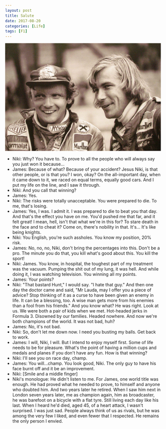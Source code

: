```yaml
---
layout: post
title: Salute
date: 2017-08-20
categories: [Life]
tags: [F1]
---
```


![James&Niki](/assets/img/blogs/20170820-01.jpg)

- Niki: Why? You have to. To prove to all the people who will always say you just won it because...
- James: Because of what? Because of your accident? Jesus Niki, is that other people, or is that you? I won, okay? On the all-important day, when it came down to it, we raced on equal terms, equally good cars. And I put my life on the line, and I saw it through.
- Niki: And you call that winning?
- James: Yes.
- Niki: The risks were totally unacceptable. You were prepared to die. To me, that's losing.
- James: Yes, I was. I admit it. I was prepared to die to beat you that day. And that's the effect you have on me. You'd pushed me that far, and it felt great! I mean, hell, isn't that what we're in this for? To stare death in the face and to cheat it? Come on, there's nobility in that. It's... It's like being knights.
- Niki: You English, you're such assholes. You know my position, 20% risk.
- James: No, no, no, Niki, don't bring the percentages into this. Don't be a pro. The minute you do that, you kill what's good about this. You kill the sport!
- Niki: James. You know, in hospital, the toughest part of my treatment was the vacuum. Pumping the shit out of my lung, it was hell. And while doing it, I was watching television.  You winning all my points.
- James: Your points?
- Niki: "That bastard Hunt," I would say. "I hate that guy." And then one day the doctor came and said, "Mr Lauda, may I offer you a piece of advice? Stop thinking of it as a curse to have been given an enemy in life. It can be a blessing, too. A wise man gets more from his enemies than a fool from his friends." And you know what? He was right. Look at us. We were both a pair of kids when we met. Hot-headed jerks in Formula 3. Disowned by our families. Headed nowhere. And now we're both champions of the world. It was not bad, huh?
- James: No, it's not bad.
- Niki: So, don't let me down now. I need you busting my balls. Get back to work.
- James: I will, Niki, I will. But I intend to enjoy myself first. Some of life needs to be for pleasure. What's the point of having a million cups and medals and planes if you don't have any fun. How is that winning?
- Niki: I'll see you on race day, champ.
- James: You will...champ. You look good, Niki. The only guy to have his face burnt off and it be an improvement.
- Niki: [Smile and a middle finger]
- Niki's monologue: He didn't listen to me. For James, one world title was enough. He had proved what he needed to prove, to himself and anyone who doubted him. And two years later he retired. When I saw him next in London seven years later, me as champion again, him as broadcaster, he was barefoot on a bicycle with a flat tyre. Still living each day like his last. When I heard he'd died, aged 45, of a heart attack, I wasn't surprised. I was just sad. People always think of us as rivals, but he was among the very few I liked, and even fewer that I respected. He remains the only person I envied.

